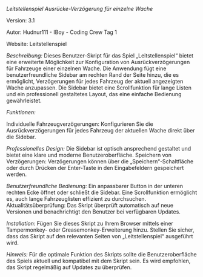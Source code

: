 *Leitstellenspiel Ausrücke-Verzögerung für einzelne Wache*

Version: 3.1

Autor: Hudnur111 - IBoy - Coding Crew Tag 1

Website: Leitstellenspiel

*Beschreibung:*
Dieses Benutzer-Skript für das Spiel „Leitstellenspiel“ bietet eine erweiterte Möglichkeit zur Konfiguration von Ausrückverzögerungen für Fahrzeuge einer einzelnen Wache. Die Anwendung fügt eine benutzerfreundliche Sidebar am rechten Rand der Seite hinzu, die es ermöglicht, Verzögerungen für jedes Fahrzeug der aktuell angezeigten Wache anzupassen. Die Sidebar bietet eine Scrollfunktion für lange Listen und ein professionell gestaltetes Layout, das eine einfache Bedienung gewährleistet.

*Funktionen:*

Individuelle Fahrzeugverzögerungen: Konfigurieren Sie die Ausrückverzögerungen für jedes Fahrzeug der aktuellen Wache direkt über die Sidebar.

*Professionelles Design:* 
Die Sidebar ist optisch ansprechend gestaltet und bietet eine klare und moderne Benutzeroberfläche.
Speichern von Verzögerungen: Verzögerungen können über die „Speichern“-Schaltfläche oder durch Drücken der Enter-Taste in den Eingabefeldern gespeichert werden.

*Benutzerfreundliche Bedienung:*
Ein anpassbarer Button in der unteren rechten Ecke öffnet oder schließt die Sidebar. Eine Scrollfunktion ermöglicht es, auch lange Fahrzeuglisten effizient zu durchsuchen.
Aktualitätsüberprüfung: Das Skript überprüft automatisch auf neue Versionen und benachrichtigt den Benutzer bei verfügbaren Updates.

*Installation:*
Fügen Sie dieses Skript zu Ihrem Browser mittels einer Tampermonkey- oder Greasemonkey-Erweiterung hinzu. Stellen Sie sicher, dass das Skript auf den relevanten Seiten von „Leitstellenspiel“ ausgeführt wird.

*Hinweis:*
Für die optimale Funktion des Skripts sollte die Benutzeroberfläche des Spiels aktuell und kompatibel mit dem Skript sein. Es wird empfohlen, das Skript regelmäßig auf Updates zu überprüfen.

